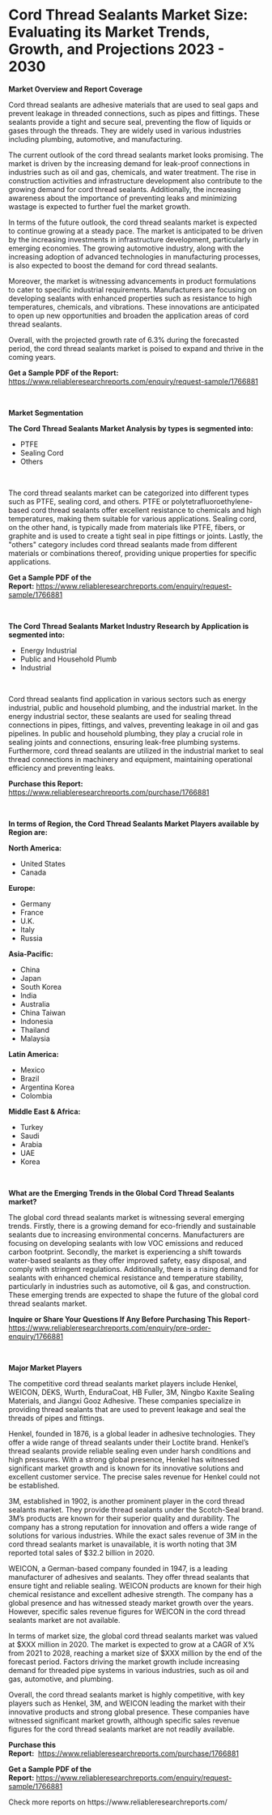 <p><h1>Cord Thread Sealants Market Size: Evaluating its Market Trends, Growth, and Projections 2023 - 2030</h1></p><p><strong>Market Overview and Report Coverage</strong></p>
<p><p>Cord thread sealants are adhesive materials that are used to seal gaps and prevent leakage in threaded connections, such as pipes and fittings. These sealants provide a tight and secure seal, preventing the flow of liquids or gases through the threads. They are widely used in various industries including plumbing, automotive, and manufacturing.</p><p>The current outlook of the cord thread sealants market looks promising. The market is driven by the increasing demand for leak-proof connections in industries such as oil and gas, chemicals, and water treatment. The rise in construction activities and infrastructure development also contribute to the growing demand for cord thread sealants. Additionally, the increasing awareness about the importance of preventing leaks and minimizing wastage is expected to further fuel the market growth.</p><p>In terms of the future outlook, the cord thread sealants market is expected to continue growing at a steady pace. The market is anticipated to be driven by the increasing investments in infrastructure development, particularly in emerging economies. The growing automotive industry, along with the increasing adoption of advanced technologies in manufacturing processes, is also expected to boost the demand for cord thread sealants.</p><p>Moreover, the market is witnessing advancements in product formulations to cater to specific industrial requirements. Manufacturers are focusing on developing sealants with enhanced properties such as resistance to high temperatures, chemicals, and vibrations. These innovations are anticipated to open up new opportunities and broaden the application areas of cord thread sealants.</p><p>Overall, with the projected growth rate of 6.3% during the forecasted period, the cord thread sealants market is poised to expand and thrive in the coming years.</p></p>
<p><strong>Get a Sample PDF of the Report:</strong> <a href="https://www.reliableresearchreports.com/enquiry/request-sample/1766881">https://www.reliableresearchreports.com/enquiry/request-sample/1766881</a></p>
<p>&nbsp;</p>
<p><strong>Market Segmentation</strong></p>
<p><strong>The Cord Thread Sealants Market Analysis by types is segmented into:</strong></p>
<p><ul><li>PTFE</li><li>Sealing Cord</li><li>Others</li></ul></p>
<p>&nbsp;</p>
<p><p>The cord thread sealants market can be categorized into different types such as PTFE, sealing cord, and others. PTFE or polytetrafluoroethylene-based cord thread sealants offer excellent resistance to chemicals and high temperatures, making them suitable for various applications. Sealing cord, on the other hand, is typically made from materials like PTFE, fibers, or graphite and is used to create a tight seal in pipe fittings or joints. Lastly, the "others" category includes cord thread sealants made from different materials or combinations thereof, providing unique properties for specific applications.</p></p>
<p><strong>Get a Sample PDF of the Report:</strong>&nbsp;<a href="https://www.reliableresearchreports.com/enquiry/request-sample/1766881">https://www.reliableresearchreports.com/enquiry/request-sample/1766881</a></p>
<p>&nbsp;</p>
<p><strong>The Cord Thread Sealants Market Industry Research by Application is segmented into:</strong></p>
<p><ul><li>Energy Industrial</li><li>Public and Household Plumb</li><li>Industrial</li></ul></p>
<p>&nbsp;</p>
<p><p>Cord thread sealants find application in various sectors such as energy industrial, public and household plumbing, and the industrial market. In the energy industrial sector, these sealants are used for sealing thread connections in pipes, fittings, and valves, preventing leakage in oil and gas pipelines. In public and household plumbing, they play a crucial role in sealing joints and connections, ensuring leak-free plumbing systems. Furthermore, cord thread sealants are utilized in the industrial market to seal thread connections in machinery and equipment, maintaining operational efficiency and preventing leaks.</p></p>
<p><strong>Purchase this Report:</strong>&nbsp; <a href="https://www.reliableresearchreports.com/purchase/1766881">https://www.reliableresearchreports.com/purchase/1766881</a></p>
<p>&nbsp;</p>
<p><strong>In terms of Region, the Cord Thread Sealants Market Players available by Region are:</strong></p>
<p>
    <p> <strong> North America: </strong>
        <ul>
            <li>United States</li>
            <li>Canada</li>
        </ul>
        </p> 
    <p> <strong> Europe: </strong>
        <ul>
            <li>Germany</li>
            <li>France</li>
            <li>U.K.</li>
            <li>Italy</li>
            <li>Russia</li>
        </ul>
        </p> 
    <p> <strong> Asia-Pacific: </strong>
        <ul>
            <li>China</li>
            <li>Japan</li>
            <li>South Korea</li>
            <li>India</li>
            <li>Australia</li>
            <li>China Taiwan</li>
            <li>Indonesia</li>
            <li>Thailand</li>
            <li>Malaysia</li>
        </ul>
        </p> 
    <p> <strong> Latin America: </strong>
        <ul>
            <li>Mexico</li>
            <li>Brazil</li>
            <li>Argentina Korea</li>
            <li>Colombia</li>
        </ul>
        </p> 
    <p> <strong> Middle East & Africa: </strong>
        <ul>
            <li>Turkey</li>
            <li>Saudi</li>
            <li>Arabia</li>
            <li>UAE</li>
            <li>Korea</li>
        </ul>
    </p>
    </p>
<p>&nbsp;</p>
<p><strong>What are the Emerging Trends in the Global Cord Thread Sealants market?</strong></p>
<p><p>The global cord thread sealants market is witnessing several emerging trends. Firstly, there is a growing demand for eco-friendly and sustainable sealants due to increasing environmental concerns. Manufacturers are focusing on developing sealants with low VOC emissions and reduced carbon footprint. Secondly, the market is experiencing a shift towards water-based sealants as they offer improved safety, easy disposal, and comply with stringent regulations. Additionally, there is a rising demand for sealants with enhanced chemical resistance and temperature stability, particularly in industries such as automotive, oil & gas, and construction. These emerging trends are expected to shape the future of the global cord thread sealants market.</p></p>
<p><strong>Inquire or Share Your Questions If Any Before Purchasing This Report</strong>- <a href="https://www.reliableresearchreports.com/enquiry/pre-order-enquiry/1766881">https://www.reliableresearchreports.com/enquiry/pre-order-enquiry/1766881</a></p>
<p>&nbsp;</p>
<p><strong>Major Market Players</strong></p>
<p><p>The competitive cord thread sealants market players include Henkel, WEICON, DEKS, Wurth, EnduraCoat, HB Fuller, 3M, Ningbo Kaxite Sealing Materials, and Jiangxi Gooz Adhesive. These companies specialize in providing thread sealants that are used to prevent leakage and seal the threads of pipes and fittings. </p><p>Henkel, founded in 1876, is a global leader in adhesive technologies. They offer a wide range of thread sealants under their Loctite brand. Henkel’s thread sealants provide reliable sealing even under harsh conditions and high pressures. With a strong global presence, Henkel has witnessed significant market growth and is known for its innovative solutions and excellent customer service. The precise sales revenue for Henkel could not be established.</p><p>3M, established in 1902, is another prominent player in the cord thread sealants market. They provide thread sealants under the Scotch-Seal brand. 3M’s products are known for their superior quality and durability. The company has a strong reputation for innovation and offers a wide range of solutions for various industries. While the exact sales revenue of 3M in the cord thread sealants market is unavailable, it is worth noting that 3M reported total sales of $32.2 billion in 2020.</p><p>WEICON, a German-based company founded in 1947, is a leading manufacturer of adhesives and sealants. They offer thread sealants that ensure tight and reliable sealing. WEICON products are known for their high chemical resistance and excellent adhesive strength. The company has a global presence and has witnessed steady market growth over the years. However, specific sales revenue figures for WEICON in the cord thread sealants market are not available.</p><p>In terms of market size, the global cord thread sealants market was valued at $XXX million in 2020. The market is expected to grow at a CAGR of X% from 2021 to 2028, reaching a market size of $XXX million by the end of the forecast period. Factors driving the market growth include increasing demand for threaded pipe systems in various industries, such as oil and gas, automotive, and plumbing.</p><p>Overall, the cord thread sealants market is highly competitive, with key players such as Henkel, 3M, and WEICON leading the market with their innovative products and strong global presence. These companies have witnessed significant market growth, although specific sales revenue figures for the cord thread sealants market are not readily available.</p></p>
<p><strong>Purchase this Report:</strong>&nbsp;&nbsp;<a href="https://www.reliableresearchreports.com/purchase/1766881">https://www.reliableresearchreports.com/purchase/1766881</a></p>
<p></p>
<p><strong>Get a Sample PDF of the Report:</strong>&nbsp;<a href="https://www.reliableresearchreports.com/enquiry/request-sample/1766881">https://www.reliableresearchreports.com/enquiry/request-sample/1766881</a></p>
<p>Check more reports on https://www.reliableresearchreports.com/</p>
